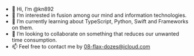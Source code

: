 - 👋 Hi, I’m @kn892
- 👀 I’m interested in fusion among our mind and information technologies.
- 🌱 I’m currently learning about TypeScript, Python, Swift and Frameworks on them.
- 💞️ I’m looking to collaborate on something that reduces our unwanted time consumption.
- 📫 Feel free to contact me by 08-flax-dozes@icloud.com

<!---
kn892/kn892 is a ✨ special ✨ repository because its `README.md` (this file) appears on your GitHub profile.
You can click the Preview link to take a look at your changes.
--->
